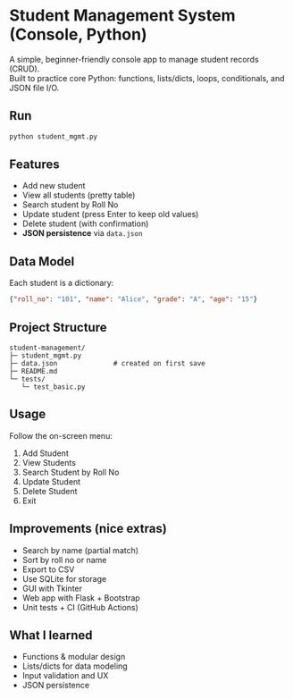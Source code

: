 # Student Management System (Console, Python)

A simple, beginner-friendly console app to manage student records (CRUD).  
Built to practice core Python: functions, lists/dicts, loops, conditionals, and JSON file I/O.

## Run
```bash
python student_mgmt.py
```

## Features
- Add new student
- View all students (pretty table)
- Search student by Roll No
- Update student (press Enter to keep old values)
- Delete student (with confirmation)
- **JSON persistence** via `data.json`

## Data Model
Each student is a dictionary:
```json
{"roll_no": "101", "name": "Alice", "grade": "A", "age": "15"}
```

## Project Structure
```
student-management/
├─ student_mgmt.py
├─ data.json              # created on first save
├─ README.md
└─ tests/
   └─ test_basic.py       
```

## Usage
Follow the on-screen menu:
1) Add Student  
2) View Students  
3) Search Student by Roll No  
4) Update Student  
5) Delete Student  
6) Exit

## Improvements (nice extras)
- Search by name (partial match)
- Sort by roll no or name
- Export to CSV
- Use SQLite for storage
- GUI with Tkinter
- Web app with Flask + Bootstrap
- Unit tests + CI (GitHub Actions)

## What I learned
- Functions & modular design
- Lists/dicts for data modeling
- Input validation and UX
- JSON persistence
